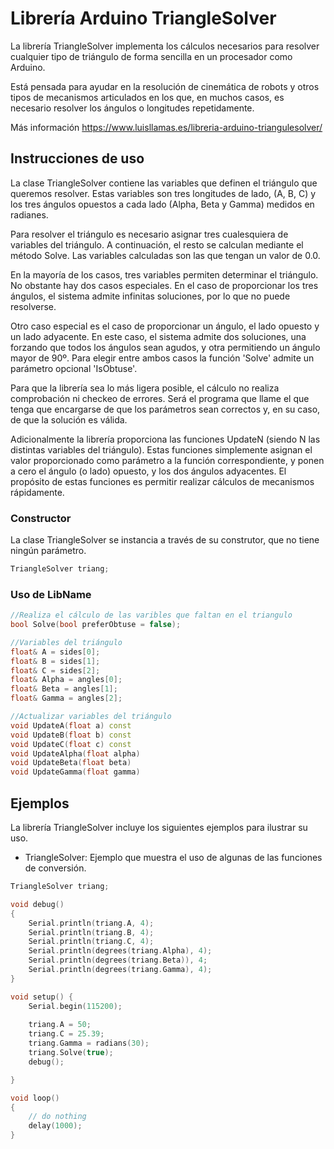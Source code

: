 # Librería Arduino TriangleSolver
La librería TriangleSolver implementa los cálculos necesarios para resolver cualquier tipo de triángulo de forma sencilla en un procesador como Arduino.

Está pensada para ayudar en la resolución de cinemática de robots y otros tipos de mecanismos articulados en los que, en muchos casos, es necesario resolver los ángulos o longitudes repetidamente.

Más información https://www.luisllamas.es/libreria-arduino-triangulesolver/

## Instrucciones de uso

La clase TriangleSolver contiene las variables que definen el triángulo que queremos resolver. Estas variables son tres longitudes de lado, (A, B, C) y los tres ángulos opuestos a cada lado (Alpha, Beta y Gamma) medidos en radianes.

Para resolver el triángulo es necesario asignar tres cualesquiera de variables del triángulo. A continuación, el resto se calculan mediante el método Solve. Las variables calculadas son las que tengan un valor de 0.0.

En la mayoría de los casos, tres variables permiten determinar el triángulo. No obstante hay dos casos especiales. En el caso de proporcionar los tres ángulos, el sistema admite infinitas soluciones, por lo que no puede resolverse.

Otro caso especial es el caso de proporcionar un ángulo, el lado opuesto y un lado adyacente. En este caso, el sistema admite dos soluciones, una forzando que todos los ángulos sean agudos, y otra permitiendo un ángulo mayor de 90º. Para elegir entre ambos casos la función 'Solve' admite un parámetro opcional 'IsObtuse'.

Para que la librería sea lo más ligera posible, el cálculo no realiza comprobación ni checkeo de errores. Será el programa que llame el que tenga que encargarse de que los parámetros sean correctos y, en su caso, de que la solución es válida.

Adicionalmente la librería proporciona las funciones UpdateN (siendo N las distintas variables del triángulo). Estas funciones simplemente asignan el valor proporcionado como parámetro a la función correspondiente, y ponen a cero el ángulo (o lado) opuesto, y los dos ángulos adyacentes. El propósito de estas funciones es permitir realizar cálculos de mecanismos rápidamente.

### Constructor
La clase TriangleSolver se instancia a través de su construtor, que no tiene ningún parámetro.
```c++
TriangleSolver triang;
```

### Uso de LibName
```c++
//Realiza el cálculo de las varibles que faltan en el triangulo
bool Solve(bool preferObtuse = false);

//Variables del triángulo
float& A = sides[0];
float& B = sides[1];
float& C = sides[2];
float& Alpha = angles[0];
float& Beta = angles[1];
float& Gamma = angles[2];

//Actualizar variables del triángulo
void UpdateA(float a) const
void UpdateB(float b) const
void UpdateC(float c) const
void UpdateAlpha(float alpha)
void UpdateBeta(float beta)
void UpdateGamma(float gamma)
```

## Ejemplos
La librería TriangleSolver incluye los siguientes ejemplos para ilustrar su uso.

* TriangleSolver: Ejemplo que muestra el uso de algunas de las funciones de conversión.
```c++
TriangleSolver triang;

void debug()
{
	Serial.println(triang.A, 4);
	Serial.println(triang.B, 4);
	Serial.println(triang.C, 4);
	Serial.println(degrees(triang.Alpha), 4);
	Serial.println(degrees(triang.Beta)), 4;
	Serial.println(degrees(triang.Gamma), 4);
}

void setup() {
	Serial.begin(115200);
	
	triang.A = 50; 
	triang.C = 25.39;
	triang.Gamma = radians(30);
	triang.Solve(true);
	debug();

}

void loop() 
{
	// do nothing
	delay(1000);
}
```
